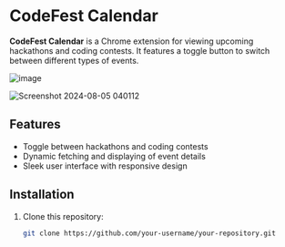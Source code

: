 # CodeFest Calendar

**CodeFest Calendar** is a Chrome extension for viewing upcoming hackathons and coding contests. It features a toggle button to switch between different types of events.



![image](https://github.com/user-attachments/assets/ff31b353-79d1-4ec2-9e6a-b6e96ec2aa56)

![Screenshot 2024-08-05 040112](https://github.com/user-attachments/assets/afafeec4-0fdc-4519-b6bf-d04f39e4090b)


## Features

- Toggle between hackathons and coding contests
- Dynamic fetching and displaying of event details
- Sleek user interface with responsive design

## Installation

1. Clone this repository:
   ```bash
   git clone https://github.com/your-username/your-repository.git
